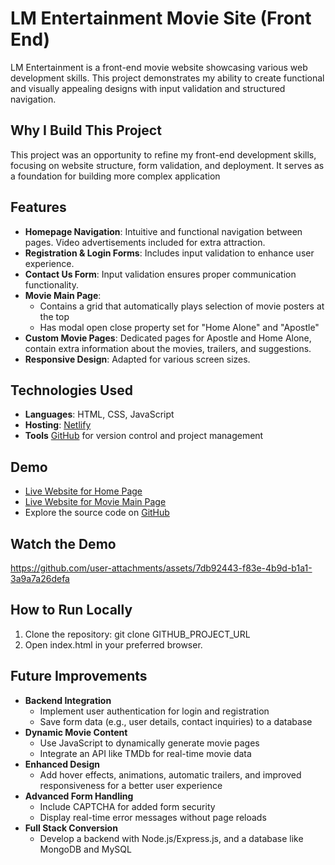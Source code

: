 # LM Entertainment Movie Site (Front End) 
LM Entertainment is a front-end movie website showcasing various web development skills. This project demonstrates 
my ability to create functional and visually appealing designs with input validation and structured navigation. 

## Why I Build This Project
This project was an opportunity to refine my front-end development skills, focusing on website structure, form validation, 
and deployment. It serves as a foundation for building more complex application

## Features
- **Homepage Navigation**: Intuitive and functional navigation between pages. Video advertisements included for extra attraction.
- **Registration & Login Forms**: Includes input validation to enhance user experience. 
- **Contact Us Form**: Input validation ensures proper communication functionality.  
- **Movie Main Page**: 
  - Contains a grid that automatically plays selection of movie posters at the top
  - Has modal open close property set for "Home Alone" and "Apostle"
- **Custom Movie Pages**: Dedicated pages for Apostle and Home Alone, contain extra information about the movies, trailers, 
and suggestions. 
- **Responsive Design**: Adapted for various screen sizes. 

## Technologies Used
- **Languages**: HTML, CSS, JavaScript
- **Hosting**: [Netlify](https://www.netlify.com/)
- **Tools** [GitHub](https://github.com/) for version control and project management 

## Demo 
- [Live Website for Home Page](https://lm-entertainment.netlify.app/)
- [Live Website for Movie Main Page](https://lm-entertainment.netlify.app/html/home)
- Explore the source code on [GitHub](https://github.com/CJTong9140/LM_entertainment_MovieSite_Frontend.git)

## Watch the Demo
https://github.com/user-attachments/assets/7db92443-f83e-4b9d-b1a1-3a9a7a26defa

## How to Run Locally 
1. Clone the repository: git clone GITHUB_PROJECT_URL 
2. Open index.html in your preferred browser. 

## Future Improvements
- **Backend Integration**
  - Implement user authentication for login and registration
  - Save form data (e.g., user details, contact inquiries) to a database
- **Dynamic Movie Content**
  - Use JavaScript to dynamically generate movie pages
  - Integrate an API like TMDb for real-time movie data
- **Enhanced Design**
  - Add hover effects, animations, automatic trailers, and improved responsiveness for a better user experience
- **Advanced Form Handling**
  - Include CAPTCHA for added form security 
  - Display real-time error messages without page reloads
- **Full Stack Conversion**
  - Develop a backend with Node.js/Express.js, and a database like MongoDB and MySQL
